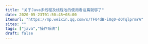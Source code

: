 ```yaml
---
title: "关于Java多线程及线程池的使用看这篇就够了"
date: 2020-05-23T01:50:45+08:00
itemurl: "https://mp.weixin.qq.com/s/TF04dB-i0q0-dOTqlprmYA"
sites: ""
tags: ["java","操作系统"]
draft: false
---
```


